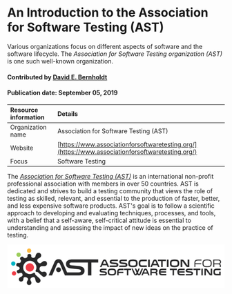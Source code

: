 # An Introduction to the Association for Software Testing (AST)

<!--- deck text start --->
Various organizations focus on different aspects of software and the software lifecycle. The *Association for Software Testing organization (AST)* is one such well-known organization.
<!--- deck text end --->

#### Contributed by [David E. Bernholdt](http://github.com/bernhold)

#### Publication date: September 05, 2019


Resource information | Details 
:--- | :--- 
Organization name  | Association for Software Testing (AST)
Website  | [https://www.associationforsoftwaretesting.org/](https://www.associationforsoftwaretesting.org/)
Focus | Software Testing


The *[Association for Software Testing (AST)](https://www.associationforsoftwaretesting.org/)* is an international non-profit professional association with members in over 50 countries. AST is dedicated and strives to build a testing community that views the role of testing as skilled, relevant, and essential to the production of faster, better, and less expensive software products. AST's goal is to follow a scientific approach to developing and evaluating techniques, processes, and tools, with a belief that a self-aware, self-critical attitude is essential to understanding and assessing the impact of new ideas on the practice of testing.

<img src='../images/Logo-class-ast_logo.jpg' class='logo' />

<!--  Alt text is not showing up properly on the site.  May not be supported.
![alt text](https://www.associationforsoftwaretesting.org/wp-content/uploads/new_ast_logo_white_204x102.jpg "AST Logo")
-->


<!---
Publish: yes
Categories: collaboration
Topics: Projects and organizations
Tags: organization
Level: 2
Prerequisites: defaults
Aggregate: none
--->
